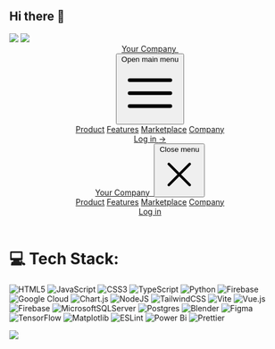 ## Hi there 👋


<img src="https://www.targeticon.com/static/media/web-app-development.7dcba28e5dee4bf603bc.gif">
<img src="https://cdn.dribbble.com/users/2069402/screenshots/5574718/media/a26e46eb4800c8991e14a6f6e32dba1e.gif">

  <script src="https://cdn.tailwindcss.com"></script>

<header class="absolute inset-x-0 top-0 z-50">
    <nav class="flex items-center justify-between p-6 lg:px-8" aria-label="Global">
      <div class="flex lg:flex-1">
        <a href="#" class="-m-1.5 p-1.5">
          <span class="sr-only">Your Company</span>
          <img class="h-8 w-auto" src="https://tailwindui.com/plus/img/logos/mark.svg?color=indigo&shade=600" alt="">
        </a>
      </div>
      <div class="flex lg:hidden">
        <button type="button" class="-m-2.5 inline-flex items-center justify-center rounded-md p-2.5 text-gray-700">
          <span class="sr-only">Open main menu</span>
          <svg class="size-6" fill="none" viewBox="0 0 24 24" stroke-width="1.5" stroke="currentColor" aria-hidden="true" data-slot="icon">
            <path stroke-linecap="round" stroke-linejoin="round" d="M3.75 6.75h16.5M3.75 12h16.5m-16.5 5.25h16.5" />
          </svg>
        </button>
      </div>
      <div class="hidden lg:flex lg:gap-x-12">
        <a href="#" class="text-sm/6 font-semibold text-gray-900">Product</a>
        <a href="#" class="text-sm/6 font-semibold text-gray-900">Features</a>
        <a href="#" class="text-sm/6 font-semibold text-gray-900">Marketplace</a>
        <a href="#" class="text-sm/6 font-semibold text-gray-900">Company</a>
      </div>
      <div class="hidden lg:flex lg:flex-1 lg:justify-end">
        <a href="#" class="text-sm/6 font-semibold text-gray-900">Log in <span aria-hidden="true">&rarr;</span></a>
      </div>
    </nav>
    <!-- Mobile menu, show/hide based on menu open state. -->
    <div class="lg:hidden" role="dialog" aria-modal="true">
      <!-- Background backdrop, show/hide based on slide-over state. -->
      <div class="fixed inset-0 z-50"></div>
      <div class="fixed inset-y-0 right-0 z-50 w-full overflow-y-auto bg-white px-6 py-6 sm:max-w-sm sm:ring-1 sm:ring-gray-900/10">
        <div class="flex items-center justify-between">
          <a href="#" class="-m-1.5 p-1.5">
            <span class="sr-only">Your Company</span>
            <img class="h-8 w-auto" src="https://tailwindui.com/plus/img/logos/mark.svg?color=indigo&shade=600" alt="">
          </a>
          <button type="button" class="-m-2.5 rounded-md p-2.5 text-gray-700">
            <span class="sr-only">Close menu</span>
            <svg class="size-6" fill="none" viewBox="0 0 24 24" stroke-width="1.5" stroke="currentColor" aria-hidden="true" data-slot="icon">
              <path stroke-linecap="round" stroke-linejoin="round" d="M6 18 18 6M6 6l12 12" />
            </svg>
          </button>
        </div>
        <div class="mt-6 flow-root">
          <div class="-my-6 divide-y divide-gray-500/10">
            <div class="space-y-2 py-6">
              <a href="#" class="-mx-3 block rounded-lg px-3 py-2 text-base/7 font-semibold text-gray-900 hover:bg-gray-50">Product</a>
              <a href="#" class="-mx-3 block rounded-lg px-3 py-2 text-base/7 font-semibold text-gray-900 hover:bg-gray-50">Features</a>
              <a href="#" class="-mx-3 block rounded-lg px-3 py-2 text-base/7 font-semibold text-gray-900 hover:bg-gray-50">Marketplace</a>
              <a href="#" class="-mx-3 block rounded-lg px-3 py-2 text-base/7 font-semibold text-gray-900 hover:bg-gray-50">Company</a>
            </div>
            <div class="py-6">
              <a href="#" class="-mx-3 block rounded-lg px-3 py-2.5 text-base/7 font-semibold text-gray-900 hover:bg-gray-50">Log in</a>
            </div>
          </div>
        </div>
      </div>
    </div>
  </header>


# 💻 Tech Stack:
![HTML5](https://img.shields.io/badge/html5-%23E34F26.svg?style=plastic&logo=html5&logoColor=white) ![JavaScript](https://img.shields.io/badge/javascript-%23323330.svg?style=plastic&logo=javascript&logoColor=%23F7DF1E) ![CSS3](https://img.shields.io/badge/css3-%231572B6.svg?style=plastic&logo=css3&logoColor=white) ![TypeScript](https://img.shields.io/badge/typescript-%23007ACC.svg?style=plastic&logo=typescript&logoColor=white) ![Python](https://img.shields.io/badge/python-3670A0?style=plastic&logo=python&logoColor=ffdd54) ![Firebase](https://img.shields.io/badge/firebase-%23039BE5.svg?style=plastic&logo=firebase) ![Google Cloud](https://img.shields.io/badge/GoogleCloud-%234285F4.svg?style=plastic&logo=google-cloud&logoColor=white) ![Chart.js](https://img.shields.io/badge/chart.js-F5788D.svg?style=plastic&logo=chart.js&logoColor=white) ![NodeJS](https://img.shields.io/badge/node.js-6DA55F?style=plastic&logo=node.js&logoColor=white) ![TailwindCSS](https://img.shields.io/badge/tailwindcss-%2338B2AC.svg?style=plastic&logo=tailwind-css&logoColor=white) ![Vite](https://img.shields.io/badge/vite-%23646CFF.svg?style=plastic&logo=vite&logoColor=white) ![Vue.js](https://img.shields.io/badge/vue.js-%2335495e.svg?style=plastic&logo=vuedotjs&logoColor=%234FC08D) ![Firebase](https://img.shields.io/badge/firebase-a08021?style=plastic&logo=firebase&logoColor=ffcd34) ![MicrosoftSQLServer](https://img.shields.io/badge/Microsoft%20SQL%20Server-CC2927?style=plastic&logo=microsoft%20sql%20server&logoColor=white) ![Postgres](https://img.shields.io/badge/postgres-%23316192.svg?style=plastic&logo=postgresql&logoColor=white) ![Blender](https://img.shields.io/badge/blender-%23F5792A.svg?style=plastic&logo=blender&logoColor=white) ![Figma](https://img.shields.io/badge/figma-%23F24E1E.svg?style=plastic&logo=figma&logoColor=white) ![TensorFlow](https://img.shields.io/badge/TensorFlow-%23FF6F00.svg?style=plastic&logo=TensorFlow&logoColor=white) ![Matplotlib](https://img.shields.io/badge/Matplotlib-%23ffffff.svg?style=plastic&logo=Matplotlib&logoColor=black) ![ESLint](https://img.shields.io/badge/ESLint-4B3263?style=plastic&logo=eslint&logoColor=white) ![Power Bi](https://img.shields.io/badge/power_bi-F2C811?style=plastic&logo=powerbi&logoColor=black) ![Prettier](https://img.shields.io/badge/prettier-%23F7B93E.svg?style=plastic&logo=prettier&logoColor=black)

[![](https://visitcount.itsvg.in/api?id=osxho87&icon=0&color=0)](https://visitcount.itsvg.in)

<!-- Proudly created with GPRM ( https://gprm.itsvg.in ) -->
